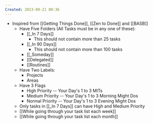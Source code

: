 ```yaml
---
Created: 2023-09-21 00:36
---
```

- Inspired from [[Getting Things Done]],  [[Zen to Done]] and [[BASB]]
	- Have Five Folders (All Tasks must be in any one of these):
		- [[_In 7 Days]]
			- This should not contain more than 25 tasks
		- [[_In 90 Days]]
			-  This should not contain more than 100 tasks
		- [[_Someday]]
		- [[Delegated]]
		- [[Routines]]
	- Have Two Labels:
		- Projects
		- Areas
	- Have 3 Flags
		- High Priority -- Your Day's 1 to 3 MITs
		- Medium Priority -- Your Day's 1 to 3 Morning Might Dos
		- Normal Priority -- Your Day's 1 to 3 Evening Might Dos
	- Only tasks in [[_In 7 Days]] can have High and Medium Priority
	- [[While going through your task list each week]]
	- [[While going through your task list each month]]
